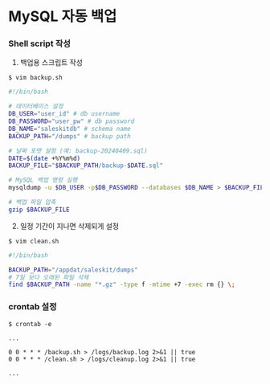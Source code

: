 # MySQL 자동 백업

### Shell script 작성

1. 백업용 스크립트 작성

```
$ vim backup.sh
```

```bash
#!/bin/bash

# 데이터베이스 설정
DB_USER="user_id" # db username
DB_PASSWORD="user_pw" # db password
DB_NAME="saleskitdb" # schema name
BACKUP_PATH="/dumps" # backup path

# 날짜 포맷 설정 (예: backup-20240409.sql)
DATE=$(date +%Y%m%d)
BACKUP_FILE="$BACKUP_PATH/backup-$DATE.sql"

# MySQL 백업 명령 실행
mysqldump -u $DB_USER -p$DB_PASSWORD --databases $DB_NAME > $BACKUP_FILE

# 백업 파일 압축
gzip $BACKUP_FILE
```

2. 일정 기간이 지나면 삭제되게 설정

```
$ vim clean.sh
```

```bash
#!/bin/bash

BACKUP_PATH="/appdat/saleskit/dumps"
# 7일 보다 오래된 파일 삭제
find $BACKUP_PATH -name "*.gz" -type f -mtime +7 -exec rm {} \;
```

### crontab 설정

```
$ crontab -e
```

```vim
...

0 0 * * * /backup.sh > /logs/backup.log 2>&1 || true
0 0 * * * /clean.sh > /logs/cleanup.log 2>&1 || true

...
```

